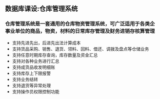 ## 数据库课设:仓库管理系统  
### 仓库管理系统是一套通用的仓库物资管理系统，可广泛适用于各类企事业单位的商品，物资，材料的日常库存管理及财务进销存核算管理  
* 支持先进先出，后进先出法计算成本
* 支持货品采购、销售、退货、领料、回料、借还、调拨及盘点等仓储业务
* 支持任意时期库存查询，库存数量及资金汇总
* 支持对各种业务进行汇总
* 支持成货品收发明细账
* 支持库存上下限报警
* 支持业务结转
* 支持退货等异常处理
* 支持操作员权限控制功能
